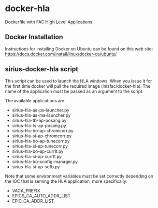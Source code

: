 # docker-hla
Dockerfile with FAC High Level Applications

## Docker Installation
Instructions for installing Docker on Ubuntu can be found on this web site: https://docs.docker.com/install/linux/docker-ce/ubuntu/

## sirius-docker-hla script
This script can be used to launch the HLA windows.
When you issue it for the first time docker will pull the required image (lnlsfac/docker-hla).
The name of the application must be passed as an argument to the script.

The available applications are:
* sirius-hla-as-ps-launcher.py
* sirius-hla-as-ma-launcher.py
* sirius-hla-tb-ap-posang.py
* sirius-hla-ts-ap-posang.py
* sirius-hla-bo-ap-chromcorr.py
* sirius-hla-si-ap-chromcorr.py
* sirius-hla-bo-ap-tunecorr.py
* sirius-hla-si-ap-tunecorr.py
* sirius-hla-bo-ap-currlt.py
* sirius-hla-si-ap-currlt.py
* sirius-hla-bo-config-manager.py
* sirius-hla-si-ap-sofb.py

Note that some environment variables must be set correctly depending on the IOC that is serving the HLA application, more specifically:
* VACA_PREFIX
* EPICS_CA_AUTO_ADDR_LIST
* EPIC_CA_ADDR_LIST
